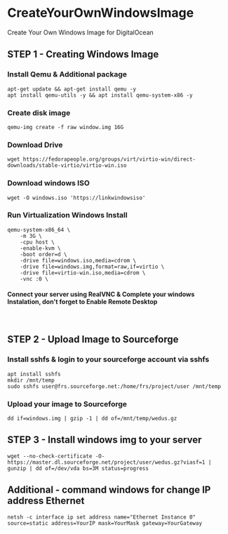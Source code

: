 # CreateYourOwnWindowsImage
Create Your Own Windows Image for DigitalOcean

## STEP 1 - Creating Windows Image

### Install Qemu & Additional package
```
apt-get update && apt-get install qemu -y
apt install qemu-utils -y && apt install qemu-system-x86 -y
```

### Create disk image
```
qemu-img create -f raw window.img 16G
```

### Download Drive 
```
wget https://fedorapeople.org/groups/virt/virtio-win/direct-downloads/stable-virtio/virtio-win.iso
```

### Download windows ISO   
```
wget -O windows.iso 'https://linkwindowsiso'
```

### Run Virtualization Windows Install
```
qemu-system-x86_64 \
	-m 3G \
	-cpu host \
	-enable-kvm \
	-boot order=d \
	-drive file=windows.iso,media=cdrom \
	-drive file=windows.img,format=raw,if=virtio \
	-drive file=virtio-win.iso,media=cdrom \
	-vnc :0 \
```
#### Connect your server using RealVNC & Complete your windows Instalation, don't forget to Enable Remote Desktop
<br />

## STEP 2 - Upload Image to Sourceforge
### Install sshfs & login to your sourceforge account via sshfs

```
apt install sshfs
mkdir /mnt/temp
sudo sshfs user@frs.sourceforge.net:/home/frs/project/user /mnt/temp
```

### Upload your image to Sourceforge
```
dd if=windows.img | gzip -1 | dd of=/mnt/temp/wedus.gz
```

## STEP 3 - Install windows img to your server

```
wget --no-check-certificate -O- https://master.dl.sourceforge.net/project/user/wedus.gz?viasf=1 | gunzip | dd of=/dev/vda bs=3M status=progress
```

## Additional - command windows for change IP address Ethernet
```
netsh -c interface ip set address name="Ethernet Instance 0" source=static address=YourIP mask=YourMask gateway=YourGateway
```
